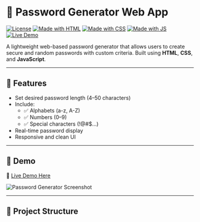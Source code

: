 # 🔐 Password Generator Web App

[![License](https://img.shields.io/badge/license-MIT-blue.svg)](LICENSE)
[![Made with HTML](https://img.shields.io/badge/HTML-5-orange?logo=html5)](https://developer.mozilla.org/en-US/docs/Web/HTML)
[![Made with CSS](https://img.shields.io/badge/CSS-3-blue?logo=css3)](https://developer.mozilla.org/en-US/docs/Web/CSS)
[![Made with JS](https://img.shields.io/badge/JavaScript-ES6-yellow?logo=javascript)](https://developer.mozilla.org/en-US/docs/Web/JavaScript)
[![Live Demo](https://img.shields.io/badge/Live-Demo-green?logo=github)](#demo)

A lightweight web-based password generator that allows users to create secure and random passwords with custom criteria. Built using **HTML**, **CSS**, and **JavaScript**.

---

## 🚀 Features

- Set desired password length (4–50 characters)
- Include:
  - ✅ Alphabets (a-z, A-Z)
  - ✅ Numbers (0–9)
  - ✅ Special characters (!@#$...)
- Real-time password display
- Responsive and clean UI

---

## 📸 Demo

🔗 [Live Demo Here](#)

![Password Generator Screenshot](https://via.placeholder.com/800x400.png?text=Add+your+own+screenshot+here)

---

## 📂 Project Structure

